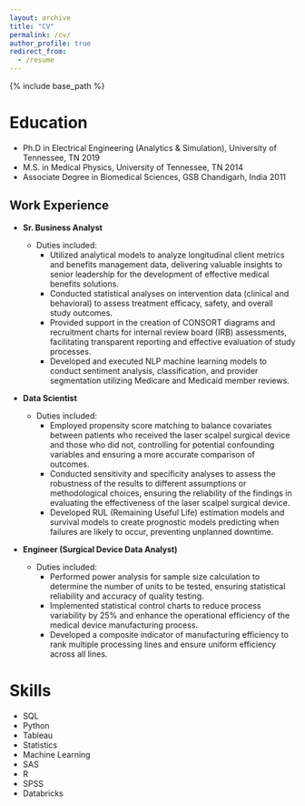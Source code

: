 ```yaml
---
layout: archive
title: "CV"
permalink: /cv/
author_profile: true
redirect_from:
  - /resume
---
```


{% include base_path %}

Education
======
* Ph.D in Electrical Engineering (Analytics & Simulation), University of Tennessee, TN 2019 
* M.S. in Medical Physics, University of Tennessee, TN 2014
* Associate Degree  in Biomedical Sciences, GSB Chandigarh, India 2011

## Work Experience

* **Sr. Business Analyst**
  * Duties included:
    * Utilized analytical models to analyze longitudinal client metrics and benefits management data, delivering valuable insights to senior leadership for the development of effective medical benefits solutions.
    * Conducted statistical analyses on intervention data (clinical and behavioral) to assess treatment efficacy, safety, and overall study outcomes.
    * Provided support in the creation of CONSORT diagrams and recruitment charts for internal review board (IRB) assessments, facilitating transparent reporting and effective evaluation of study processes.
    * Developed and executed NLP machine learning models to conduct sentiment analysis, classification, and provider segmentation utilizing Medicare and Medicaid member reviews.

* **Data Scientist**
  * Duties included:
    * Employed propensity score matching to balance covariates between patients who received the laser scalpel surgical device and those who did not, controlling for potential confounding variables and ensuring a more accurate comparison of outcomes.
    * Conducted sensitivity and specificity analyses to assess the robustness of the results to different assumptions or methodological choices, ensuring the reliability of the findings in evaluating the effectiveness of the laser scalpel surgical device.
    * Developed RUL (Remaining Useful Life) estimation models and survival models to create prognostic models predicting when failures are likely to occur, preventing unplanned downtime.

* **Engineer (Surgical Device Data Analyst)**
  * Duties included:
    * Performed power analysis for sample size calculation to determine the number of units to be tested, ensuring statistical reliability and accuracy of quality testing.
    * Implemented statistical control charts to reduce process variability by 25% and enhance the operational efficiency of the medical device manufacturing process.
    * Developed a composite indicator of manufacturing efficiency to rank multiple processing lines and ensure uniform efficiency across all lines.

  
Skills
======
* SQL
* Python
* Tableau
* Statistics
* Machine Learning
* SAS
* R
* SPSS
* Databricks



